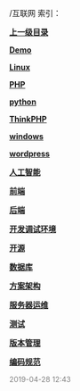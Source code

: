 /互联网 索引：


**[上一级目录](/index.md)**

**[Demo](/互联网/Demo/index.md)**

**[Linux](/互联网/Linux/index.md)**

**[PHP](/互联网/PHP/index.md)**

**[python](/互联网/python/index.md)**

**[ThinkPHP](/互联网/ThinkPHP/index.md)**

**[windows](/互联网/windows/index.md)**

**[wordpress](/互联网/wordpress/index.md)**

**[人工智能](/互联网/人工智能/index.md)**

**[前端](/互联网/前端/index.md)**

**[后端](/互联网/后端/index.md)**

**[开发调试环境](/互联网/开发调试环境/index.md)**

**[开源](/互联网/开源/index.md)**

**[数据库](/互联网/数据库/index.md)**

**[方案架构](/互联网/方案架构/index.md)**

**[服务器运维](/互联网/服务器运维/index.md)**

**[测试](/互联网/测试/index.md)**

**[版本管理](/互联网/版本管理/index.md)**

**[编码规范](/互联网/编码规范/index.md)**


<font size=2 color='grey'> 2019-04-28 12:43 </font>